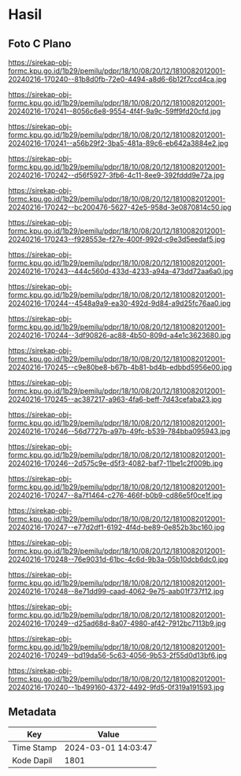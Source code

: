 # Hasil

## Foto C Plano

https://sirekap-obj-formc.kpu.go.id/1b29/pemilu/pdpr/18/10/08/20/12/1810082012001-20240216-170240--81b8d0fb-72e0-4494-a8d6-6b12f7ccd4ca.jpg

https://sirekap-obj-formc.kpu.go.id/1b29/pemilu/pdpr/18/10/08/20/12/1810082012001-20240216-170241--8056c6e8-9554-4f4f-9a9c-59ff9fd20cfd.jpg

https://sirekap-obj-formc.kpu.go.id/1b29/pemilu/pdpr/18/10/08/20/12/1810082012001-20240216-170241--a56b29f2-3ba5-481a-89c6-eb642a3884e2.jpg

https://sirekap-obj-formc.kpu.go.id/1b29/pemilu/pdpr/18/10/08/20/12/1810082012001-20240216-170242--d56f5927-3fb6-4c11-8ee9-392fddd9e72a.jpg

https://sirekap-obj-formc.kpu.go.id/1b29/pemilu/pdpr/18/10/08/20/12/1810082012001-20240216-170242--bc200476-5627-42e5-958d-3e0870814c50.jpg

https://sirekap-obj-formc.kpu.go.id/1b29/pemilu/pdpr/18/10/08/20/12/1810082012001-20240216-170243--f928553e-f27e-400f-992d-c9e3d5eedaf5.jpg

https://sirekap-obj-formc.kpu.go.id/1b29/pemilu/pdpr/18/10/08/20/12/1810082012001-20240216-170243--444c560d-433d-4233-a94a-473dd72aa6a0.jpg

https://sirekap-obj-formc.kpu.go.id/1b29/pemilu/pdpr/18/10/08/20/12/1810082012001-20240216-170244--4548a9a9-ea30-492d-9d84-a9d25fc76aa0.jpg

https://sirekap-obj-formc.kpu.go.id/1b29/pemilu/pdpr/18/10/08/20/12/1810082012001-20240216-170244--3df90826-ac88-4b50-809d-a4e1c3623680.jpg

https://sirekap-obj-formc.kpu.go.id/1b29/pemilu/pdpr/18/10/08/20/12/1810082012001-20240216-170245--c9e80be8-b67b-4b81-bd4b-edbbd5956e00.jpg

https://sirekap-obj-formc.kpu.go.id/1b29/pemilu/pdpr/18/10/08/20/12/1810082012001-20240216-170245--ac387217-a963-4fa6-beff-7d43cefaba23.jpg

https://sirekap-obj-formc.kpu.go.id/1b29/pemilu/pdpr/18/10/08/20/12/1810082012001-20240216-170246--56d7727b-a97b-49fc-b539-784bba095943.jpg

https://sirekap-obj-formc.kpu.go.id/1b29/pemilu/pdpr/18/10/08/20/12/1810082012001-20240216-170246--2d575c9e-d5f3-4082-baf7-11be1c2f009b.jpg

https://sirekap-obj-formc.kpu.go.id/1b29/pemilu/pdpr/18/10/08/20/12/1810082012001-20240216-170247--8a7f1464-c276-466f-b0b9-cd86e5f0ce1f.jpg

https://sirekap-obj-formc.kpu.go.id/1b29/pemilu/pdpr/18/10/08/20/12/1810082012001-20240216-170247--e77d2df1-6192-4f4d-be89-0e852b3bc160.jpg

https://sirekap-obj-formc.kpu.go.id/1b29/pemilu/pdpr/18/10/08/20/12/1810082012001-20240216-170248--76e9031d-61bc-4c6d-9b3a-05b10dcb6dc0.jpg

https://sirekap-obj-formc.kpu.go.id/1b29/pemilu/pdpr/18/10/08/20/12/1810082012001-20240216-170248--8e71dd99-caad-4062-9e75-aab01f737f12.jpg

https://sirekap-obj-formc.kpu.go.id/1b29/pemilu/pdpr/18/10/08/20/12/1810082012001-20240216-170249--d25ad68d-8a07-4980-af42-7912bc7113b9.jpg

https://sirekap-obj-formc.kpu.go.id/1b29/pemilu/pdpr/18/10/08/20/12/1810082012001-20240216-170249--bd19da56-5c63-4056-9b53-2f55d0d13bf6.jpg

https://sirekap-obj-formc.kpu.go.id/1b29/pemilu/pdpr/18/10/08/20/12/1810082012001-20240216-170240--1b499160-4372-4492-9fd5-0f319a191593.jpg


## Metadata

| Key        | Value               |
| ---------- | ------------------- |
| Time Stamp | 2024-03-01 14:03:47 |
| Kode Dapil | 1801                |




